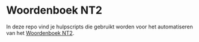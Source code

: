 # Woordenboek NT2

In deze repo vind je hulpscripts die gebruikt worden voor het automatiseren van het [Woordenboek NT2](https://docs.google.com/spreadsheets/d/1PEYQadGoI7fIvVQ5RIq2Ef_VwY3DefO46NbHPThxoDY).